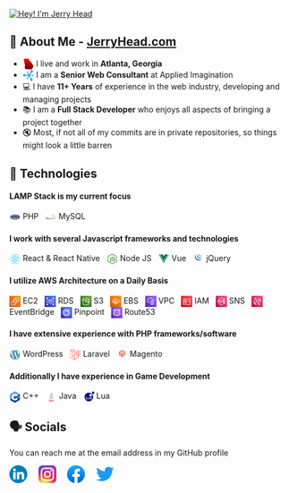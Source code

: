 [<img src="https://raw.githubusercontent.com/JerryHead/JerryHead/master/jerryhead-profile.gif" alt="Hey! I'm Jerry Head" title="Hey! I'm Jerry Head"/>](https://jerryhead.com/)

## 🧙 About Me - [JerryHead.com](https://jerryhead.com/)
- <img src="https://raw.githubusercontent.com/JerryHead/JerryHead/master/georgia.png" height="20px" align="center" alt="I live in Atlanta, GA" title="I live in Atlanta, GA"/> I live and work in **Atlanta, Georgia**
- <img src="https://raw.githubusercontent.com/JerryHead/JerryHead/master/ai.png" height="20px" align="center" alt="Applied Imagination" title="Applied Imagination"/> I am a **Senior Web Consultant** at Applied Imagination
- 💻 I have **11+ Years** of experience in the web industry, developing and managing projects
- 📚 I am a **Full Stack Developer** who enjoys all aspects of bringing a project together
- 🔇 Most, if not all of my commits are in private repositories, so things might look a little barren

## 📼 Technologies
#### LAMP Stack is my current focus
<img src="https://raw.githubusercontent.com/JerryHead/JerryHead/master/php.png" height="20px" align="center"/> PHP &nbsp; <img src="https://raw.githubusercontent.com/JerryHead/JerryHead/master/mysql.png" height="20px" align="center"/> MySQL
#### I work with several Javascript frameworks and technologies
<img src="https://raw.githubusercontent.com/JerryHead/JerryHead/master/react.png" height="20px" align="center"/> React & React Native &nbsp; <img src="https://raw.githubusercontent.com/JerryHead/JerryHead/master/nodejs.png" height="20px" align="center"/> Node JS &nbsp; <img src="https://raw.githubusercontent.com/JerryHead/JerryHead/master/vue.png" height="20px" align="center"/> Vue &nbsp;  <img src="https://raw.githubusercontent.com/JerryHead/JerryHead/master/jquery.png" height="20px" align="center"/> jQuery
#### I utilize AWS Architecture on a Daily Basis
<img src="https://raw.githubusercontent.com/JerryHead/JerryHead/master/ec2.png" height="20px" align="center"/> EC2 &nbsp; <img src="https://raw.githubusercontent.com/JerryHead/JerryHead/master/rds.png" height="20px" align="center"/> RDS &nbsp; <img src="https://raw.githubusercontent.com/JerryHead/JerryHead/master/s3.png" height="20px" align="center"/> S3 &nbsp; <img src="https://raw.githubusercontent.com/JerryHead/JerryHead/master/ebs.png" height="20px" align="center"/> EBS &nbsp; <img src="https://raw.githubusercontent.com/JerryHead/JerryHead/master/vpc.png" height="20px" align="center"/> VPC &nbsp; <img src="https://raw.githubusercontent.com/JerryHead/JerryHead/master/iam.png" height="20px" align="center"/> IAM &nbsp; <img src="https://raw.githubusercontent.com/JerryHead/JerryHead/master/sns.png" height="20px" align="center"/> SNS &nbsp; <img src="https://raw.githubusercontent.com/JerryHead/JerryHead/master/eventbridge.png" height="20px" align="center"/> EventBridge &nbsp; <img src="https://raw.githubusercontent.com/JerryHead/JerryHead/master/pinpoint.png" height="20px" align="center"/> Pinpoint &nbsp; <img src="https://raw.githubusercontent.com/JerryHead/JerryHead/master/route53.png" height="20px" align="center"/> Route53 &nbsp; 
#### I have extensive experience with PHP frameworks/software
<img src="https://raw.githubusercontent.com/JerryHead/JerryHead/master/wp.png" height="20px" align="center"/> WordPress &nbsp; <img src="https://raw.githubusercontent.com/JerryHead/JerryHead/master/laravel.png" height="20px" align="center"/> Laravel &nbsp; <img src="https://raw.githubusercontent.com/JerryHead/JerryHead/master/magento.png" height="20px" align="center"/> Magento
#### Additionally I have experience in Game Development
<img src="https://raw.githubusercontent.com/JerryHead/JerryHead/master/c++.png" height="20px" align="center"/> C++ &nbsp; <img src="https://raw.githubusercontent.com/JerryHead/JerryHead/master/java.png" height="20px" align="center"/> Java &nbsp; <img src="https://raw.githubusercontent.com/JerryHead/JerryHead/master/lua.png" height="20px" align="center"/> Lua

## 🗣️ Socials
You can reach me at the email address in my GitHub profile

[<img src="https://raw.githubusercontent.com/JerryHead/JerryHead/master/linkedin.png" height="32px" align="center" alt="Follow Jerry on LinkedIn" title="Follow Jerry on LinkedIn"/>](https://www.linkedin.com/in/jerry-head-254b33b0/) &nbsp; &nbsp;
[<img src="https://raw.githubusercontent.com/JerryHead/JerryHead/master/instagram.png" height="32px" align="center" alt="Follow Jerry on Instagram" title="Follow Jerry on Instagram"/>](https://www.instagram.com/jerrybhead/) &nbsp; &nbsp;
[<img src="https://raw.githubusercontent.com/JerryHead/JerryHead/master/facebook.png" height="32px" align="center" alt="Follow Jerry on Facebook" title="Follow Jerry on Facebook"/>](https://www.facebook.com/jerrybhead/) &nbsp; &nbsp;
[<img src="https://raw.githubusercontent.com/JerryHead/JerryHead/master/twitter.png" height="32px" align="center" alt="Follow Jerry on Twitter" title="Follow Jerry on Twitter"/>](https://twitter.com/jerrybhead/)

<!--
## 🎪 Hobbies
#### Outside of work I enjoy the following things!
- 🎮 Games with my three lifelong friends
- 📐 Woodworking and shop projects
- ⚾ Sports, 🪓 Braves, 🐾 Bulldogs, 🐘 Athletics, 🦅 Falcons
- 🦌 Hunting and outdoors
-->
